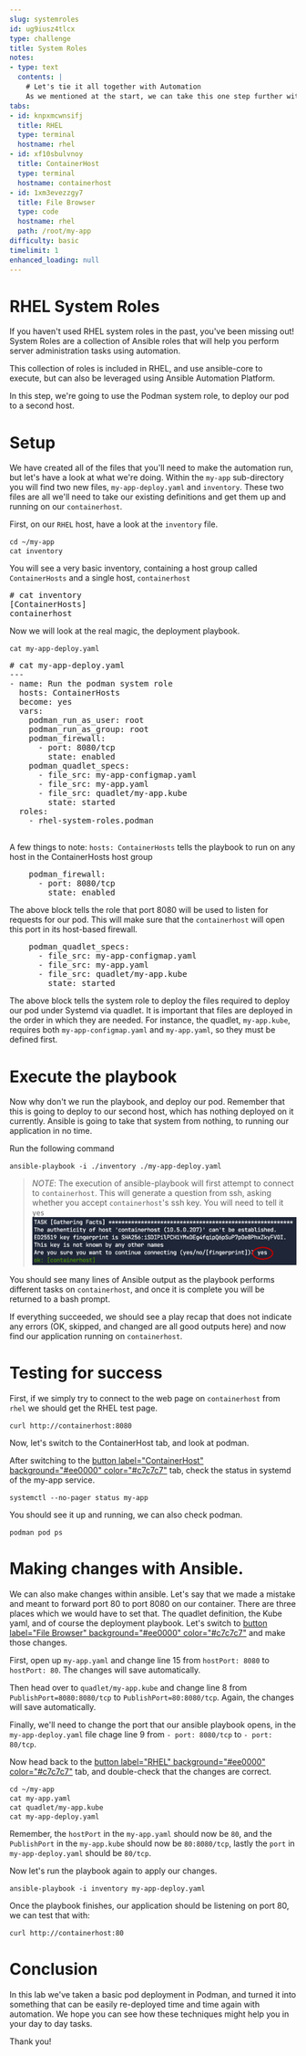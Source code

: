 ```yaml
---
slug: systemroles
id: ug9iusz4tlcx
type: challenge
title: System Roles
notes:
- type: text
  contents: |
    # Let's tie it all together with Automation
    As we mentioned at the start, we can take this one step further with Automation.  The Podman system role can deploy these definitions that we've created for us!
tabs:
- id: knpxmcwnsifj
  title: RHEL
  type: terminal
  hostname: rhel
- id: xf10sbulvnoy
  title: ContainerHost
  type: terminal
  hostname: containerhost
- id: 1xm3evezzgy7
  title: File Browser
  type: code
  hostname: rhel
  path: /root/my-app
difficulty: basic
timelimit: 1
enhanced_loading: null
---
```

# RHEL System Roles
If you haven't used RHEL system roles in the past, you've been missing out!  System Roles are a collection of Ansible roles that will help you perform server administration tasks using automation.

This collection of roles is included in RHEL, and use ansible-core to execute, but can also be leveraged using Ansible Automation Platform.

In this step, we're going to use the Podman system role, to deploy our pod to a second host.

# Setup
We have created all of the files that you'll need to make the automation run, but let's have a look at what we're doing.  Within the `my-app` sub-directory you will find two new files, `my-app-deploy.yaml` and `inventory`.  These two files are all we'll need to take our existing definitions and get them up and running on our `containerhost`.

First, on our `RHEL` host, have a look at the `inventory` file.

```bash,run
cd ~/my-app
cat inventory
```

You will see a very basic inventory, containing a host group called `ContainerHosts` and a single host, `containerhost`

<pre>
# cat inventory
[ContainerHosts]
containerhost
</pre>

Now we will look at the real magic, the deployment playbook.

```bash,run
cat my-app-deploy.yaml
```

<pre type=file>
# cat my-app-deploy.yaml
---
- name: Run the podman system role
  hosts: ContainerHosts
  become: yes
  vars:
    podman_run_as_user: root
    podman_run_as_group: root
    podman_firewall:
      - port: 8080/tcp
        state: enabled
    podman_quadlet_specs:
      - file_src: my-app-configmap.yaml
      - file_src: my-app.yaml
      - file_src: quadlet/my-app.kube
        state: started
  roles:
    - rhel-system-roles.podman
  </pre>

A few things to note:
`hosts: ContainerHosts` tells the playbook to run on any host in the ContainerHosts host group

<pre type=file>
    podman_firewall:
      - port: 8080/tcp
        state: enabled
</pre>
The above block tells the role that port 8080 will be used to listen for requests for our pod. This will make sure that the `containerhost` will open this port in its host-based firewall.

<pre type=file>
    podman_quadlet_specs:
      - file_src: my-app-configmap.yaml
      - file_src: my-app.yaml
      - file_src: quadlet/my-app.kube
        state: started
</pre>
The above block tells the system role to deploy the files required to deploy our pod under Systemd via quadlet.  It is important that files are deployed in the order in which they are needed.  For instance, the quadlet, `my-app.kube`, requires both `my-app-configmap.yaml` and `my-app.yaml`, so they must be defined first.

# Execute the playbook

Now why don't we run the playbook, and deploy our pod.  Remember that this is going to deploy to our second host, which has nothing deployed on it currently.  Ansible is going to take that system from nothing, to running our application in no time.

Run the following command
```bash,run
ansible-playbook -i ./inventory ./my-app-deploy.yaml
```

> _NOTE_: The execution of ansible-playbook will first attempt to connect to `containerhost`.  This will generate a question from ssh, asking whether you accept `containerhost`'s ssh key.  You will need to tell it `yes`
![Accept SSH Key](../assets/ssh-accept.png)

You should see many lines of Ansible output as the playbook performs different tasks on `containerhost`, and once it is complete you will be returned to a bash prompt.

If everything succeeded, we should see a play recap that does not indicate any errors (OK, skipped, and changed are all good outputs here) and now find our application running on `containerhost`.

# Testing for success

First, if we simply try to connect to the web page on `containerhost` from `rhel` we should get the RHEL test page.

```bash,run
curl http://containerhost:8080
```

Now, let's switch to the ContainerHost tab, and look at podman.

After switching to the [button label="ContainerHost" background="#ee0000" color="#c7c7c7"](tab-1) tab, check the status in systemd of the my-app service.

```bash,run
systemctl --no-pager status my-app
```

You should see it up and running, we can also check podman.

```bash,run
podman pod ps
```

# Making changes with Ansible.
We can also make changes within ansible.  Let's say that we made a mistake and meant to forward port 80 to port 8080 on our container.  There are three places which we would have to set that.  The quadlet definition, the Kube yaml, and of course the deployment playbook.  Let's switch to [button label="File Browser" background="#ee0000" color="#c7c7c7"](tab-2) and make those changes.

First, open up `my-app.yaml` and change line 15 from `hostPort: 8080` to `hostPort: 80`. The changes will save automatically.

Then head over to `quadlet/my-app.kube` and change line 8 from `PublishPort=8080:8080/tcp` to `PublishPort=80:8080/tcp`. Again, the changes will save automatically.

Finally, we'll need to change the port that our ansible playbook opens, in the `my-app-deploy.yaml` file chage line 9 from `- port: 8080/tcp` to `- port: 80/tcp`.

Now head back to the [button label="RHEL" background="#ee0000" color="#c7c7c7"](tab-0) tab, and double-check that the changes are correct.

```bash,run
cd ~/my-app
cat my-app.yaml
cat quadlet/my-app.kube
cat my-app-deploy.yaml
```
Remember, the `hostPort` in the `my-app.yaml` should now be `80`, and the `PublishPort` in the `my-app.kube` should now be `80:8080/tcp`, lastly the `port` in `my-app-deploy.yaml` should be `80/tcp`.

Now let's run the playbook again to apply our changes.

```bash,run
ansible-playbook -i inventory my-app-deploy.yaml
```

Once the playbook finishes, our application should be listening on port 80, we can test that with:
```bash,run
curl http://containerhost:80
```

# Conclusion
In this lab we've taken a basic pod deployment in Podman, and turned it into something that can be easily re-deployed time and time again with automation.  We hope you can see how these techniques might help you in your day to day tasks.

Thank you!